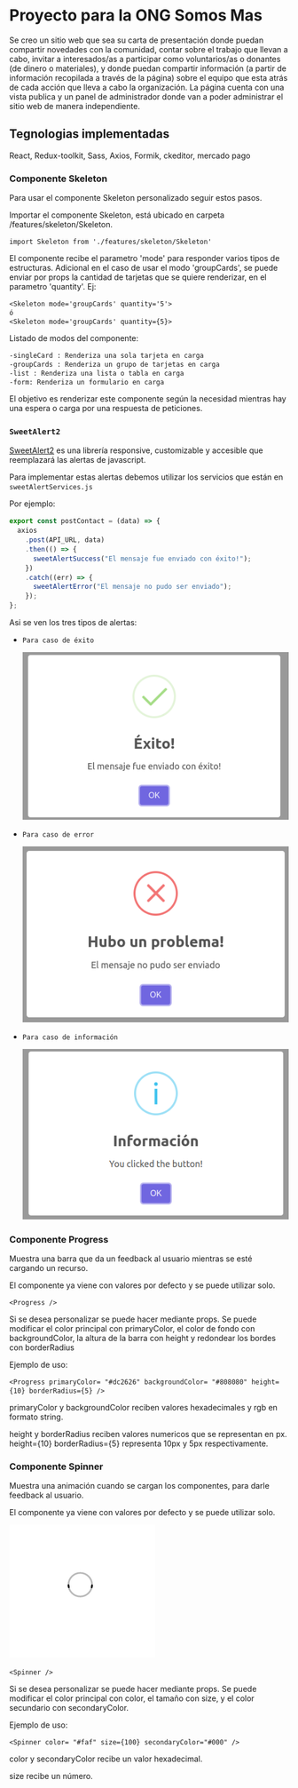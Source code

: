 # Proyecto para la ONG Somos Mas

Se creo un sitio web que sea su carta de presentación donde puedan compartir novedades con la comunidad, contar sobre el trabajo que llevan a cabo, invitar a interesados/as a participar como voluntarios/as o donantes (de dinero o materiales), y donde puedan compartir información (a partir de información recopilada a través de la página) sobre el equipo que esta atrás de cada acción que lleva a cabo la organización. La página cuenta con una vista publica y un panel de administrador donde van a poder administrar el sitio web de manera independiente.

## Tegnologias implementadas

React, Redux-toolkit, Sass, Axios, Formik, ckeditor, mercado pago

### Componente Skeleton

Para usar el componente Skeleton personalizado seguir estos pasos.

Importar el componente Skeleton, está ubicado en carpeta /features/skeleton/Skeleton.

    import Skeleton from './features/skeleton/Skeleton'

El componente recibe el parametro 'mode' para responder varios tipos de estructuras.
Adicional en el caso de usar el modo 'groupCards', se puede enviar por props la cantidad de tarjetas que se quiere renderizar, en el parametro 'quantity'. Ej:

    <Skeleton mode='groupCards' quantity='5'>
    ó
    <Skeleton mode='groupCards' quantity={5}>

Listado de modos del componente:

    -singleCard : Renderiza una sola tarjeta en carga
    -groupCards : Renderiza un grupo de tarjetas en carga
    -list : Renderiza una lista o tabla en carga
    -form: Renderiza un formulario en carga

El objetivo es renderizar este componente según la necesidad mientras hay una espera o carga por una respuesta de peticiones.

### `SweetAlert2`

[SweetAlert2](https://sweetalert2.github.io/) es una librería responsive, customizable y accesible que reemplazará las alertas de javascript.

Para implementar estas alertas debemos utilizar los servicios que están en `sweetAlertServices.js`

Por ejemplo:

```javascript
export const postContact = (data) => {
  axios
    .post(API_URL, data)
    .then(() => {
      sweetAlertSuccess("El mensaje fue enviado con éxito!");
    })
    .catch((err) => {
      sweetAlertError("El mensaje no pudo ser enviado");
    });
};
```

Asi se ven los tres tipos de alertas:

- `Para caso de éxito`

  ![Success](./public/images/sweetAlertSuccess.png "Success")

- `Para caso de error`

  ![Error](./public/images/sweetAlertError.png "Error")

- `Para caso de información`

  ![Info](./public/images/sweetAlertInfo.png "Info")

### Componente Progress

Muestra una barra que da un feedback al usuario mientras se esté cargando un recurso.

El componente ya viene con valores por defecto y se puede utilizar solo.

```
<Progress />
```

Si se desea personalizar se puede hacer mediante props. Se puede modificar el color principal con primaryColor, el color de fondo con backgroundColor, la altura de la barra con height y redondear los bordes con borderRadius

Ejemplo de uso:

```
<Progress primaryColor= "#dc2626" backgroundColor= "#808080" height={10} borderRadius={5} />
```

primaryColor y backgroundColor reciben valores hexadecimales y rgb en formato string.

height y borderRadius reciben valores numericos que se representan en px. height={10} borderRadius={5} representa 10px y 5px respectivamente.

### Componente Spinner

Muestra una animación cuando se cargan los componentes, para darle feedback al usuario.

El componente ya viene con valores por defecto y se puede utilizar solo.

![Spinner](./public/images/spinner2.gif)

```
<Spinner />
```

Si se desea personalizar se puede hacer mediante props. Se puede modificar el color principal con color, el tamaño con size, y el color secundario con secondaryColor.

Ejemplo de uso:

```
<Spinner color= "#faf" size={100} secondaryColor="#000" />
```

color y secondaryColor recibe un valor hexadecimal.

size recibe un número.
